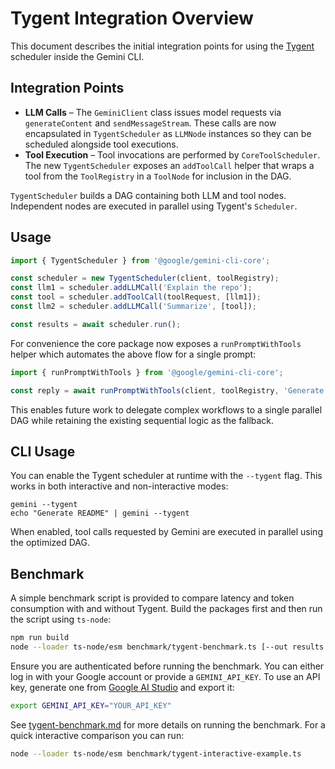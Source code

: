 # Tygent Integration Overview

This document describes the initial integration points for using the
[Tygent](https://github.com/tygent0/tygent-js) scheduler inside the
Gemini CLI.

## Integration Points

- **LLM Calls** – The `GeminiClient` class issues model requests via
  `generateContent` and `sendMessageStream`. These calls are now
  encapsulated in `TygentScheduler` as `LLMNode` instances so they can be
  scheduled alongside tool executions.
- **Tool Execution** – Tool invocations are performed by
  `CoreToolScheduler`. The new `TygentScheduler` exposes an `addToolCall`
  helper that wraps a tool from the `ToolRegistry` in a `ToolNode` for
  inclusion in the DAG.

`TygentScheduler` builds a DAG containing both LLM and tool nodes.
Independent nodes are executed in parallel using Tygent's `Scheduler`.

## Usage

```ts
import { TygentScheduler } from '@google/gemini-cli-core';

const scheduler = new TygentScheduler(client, toolRegistry);
const llm1 = scheduler.addLLMCall('Explain the repo');
const tool = scheduler.addToolCall(toolRequest, [llm1]);
const llm2 = scheduler.addLLMCall('Summarize', [tool]);

const results = await scheduler.run();
```

For convenience the core package now exposes a `runPromptWithTools` helper which
automates the above flow for a single prompt:

```ts
import { runPromptWithTools } from '@google/gemini-cli-core';

const reply = await runPromptWithTools(client, toolRegistry, 'Generate README');
```

This enables future work to delegate complex workflows to a single
parallel DAG while retaining the existing sequential logic as the
fallback.

## CLI Usage

You can enable the Tygent scheduler at runtime with the `--tygent` flag.
This works in both interactive and non-interactive modes:

```
gemini --tygent
echo "Generate README" | gemini --tygent
```

When enabled, tool calls requested by Gemini are executed in parallel
using the optimized DAG.

## Benchmark

A simple benchmark script is provided to compare latency and token
consumption with and without Tygent. Build the packages first and then
run the script using `ts-node`:

```bash
npm run build
node --loader ts-node/esm benchmark/tygent-benchmark.ts [--out results.txt]
```

Ensure you are authenticated before running the benchmark. You can either log in
with your Google account or provide a `GEMINI_API_KEY`. To use an API key,
generate one from [Google AI Studio](https://aistudio.google.com/app/apikey) and
export it:

```bash
export GEMINI_API_KEY="YOUR_API_KEY"
```

See [tygent-benchmark.md](./tygent-benchmark.md) for more details on running
the benchmark. For a quick interactive comparison you can run:

```bash
node --loader ts-node/esm benchmark/tygent-interactive-example.ts
```
